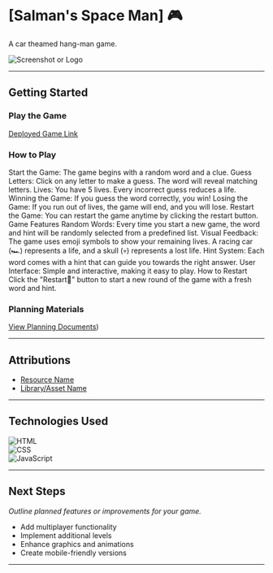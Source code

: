 # [Salman's Space Man] 🎮

A car theamed hang-man game.


![Screenshot or Logo](https://i.ibb.co/DfHCJGn/game.png)  

----------

## Getting Started

### Play the Game

[Deployed Game Link](https://saldash90.github.io/space-man/)

### How to Play

Start the Game: The game begins with a random word and a clue.
Guess Letters: Click on any letter to make a guess. The word will reveal matching letters.
Lives: You have 5 lives. Every incorrect guess reduces a life.
Winning the Game: If you guess the word correctly, you win!
Losing the Game: If you run out of lives, the game will end, and you will lose.
Restart the Game: You can restart the game anytime by clicking the restart button.
Game Features
Random Words: Every time you start a new game, the word and hint will be randomly selected from a predefined list.
Visual Feedback: The game uses emoji symbols to show your remaining lives. A racing car (🏎️) represents a life, and a skull (💀) represents a lost life.
Hint System: Each word comes with a hint that can guide you towards the right answer.
User Interface: Simple and interactive, making it easy to play.
How to Restart
Click the "Restart🔄️" button to start a new round of the game with a fresh word and hint.


### Planning Materials

[View Planning Documents](https://trello.com/invite/b/674495a83d4fb750f4bbdef3/ATTIb76f04d115ffa5a775397719269226bf88692DC3/salmans-space-man))

----------

## Attributions

-   [Resource Name](https://resource-link.com/)
-   [Library/Asset Name](https://library-link.com/)

----------

## Technologies Used

![HTML](https://img.shields.io/badge/-HTML-E34F26?logo=html5&logoColor=white&style=flat-square)  
![CSS](https://img.shields.io/badge/-CSS-1572B6?logo=css3&logoColor=white&style=flat-square)  
![JavaScript](https://img.shields.io/badge/-JavaScript-F7DF1E?logo=javascript&logoColor=black&style=flat-square)

----------

## Next Steps

_Outline planned features or improvements for your game._

-   Add multiplayer functionality
-   Implement additional levels
-   Enhance graphics and animations
-   Create mobile-friendly versions

----------
